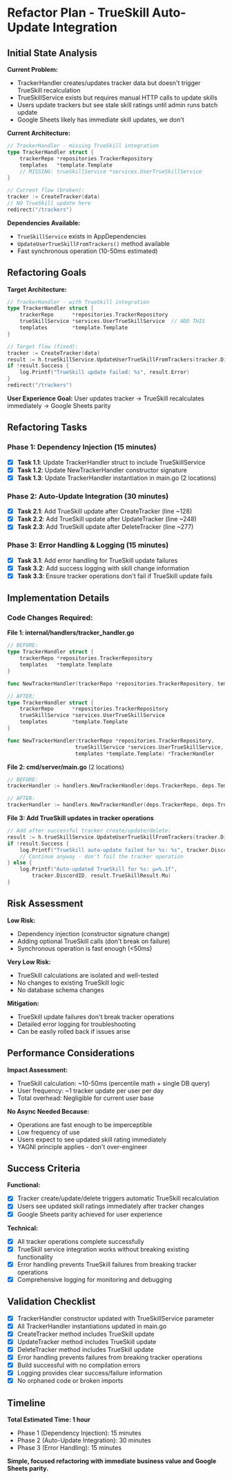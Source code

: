 # Refactor Plan - TrueSkill Auto-Update Integration

## Initial State Analysis

**Current Problem:**
- TrackerHandler creates/updates tracker data but doesn't trigger TrueSkill recalculation
- TrueSkillService exists but requires manual HTTP calls to update skills
- Users update trackers but see stale skill ratings until admin runs batch update
- Google Sheets likely has immediate skill updates, we don't

**Current Architecture:**
```go
// TrackerHandler - missing TrueSkill integration
type TrackerHandler struct {
    trackerRepo *repositories.TrackerRepository
    templates   *template.Template
    // MISSING: trueSkillService *services.UserTrueSkillService
}

// Current flow (broken):
tracker := CreateTracker(data)
// NO TrueSkill update here
redirect("/trackers")
```

**Dependencies Available:**
- `TrueSkillService` exists in AppDependencies
- `UpdateUserTrueSkillFromTrackers()` method available
- Fast synchronous operation (10-50ms estimated)

## Refactoring Goals

**Target Architecture:**
```go
// TrackerHandler - with TrueSkill integration
type TrackerHandler struct {
    trackerRepo      *repositories.TrackerRepository
    trueSkillService *services.UserTrueSkillService  // ADD THIS
    templates        *template.Template
}

// Target flow (fixed):
tracker := CreateTracker(data)
result := h.trueSkillService.UpdateUserTrueSkillFromTrackers(tracker.DiscordID)
if !result.Success {
    log.Printf("TrueSkill update failed: %s", result.Error)
}
redirect("/trackers")
```

**User Experience Goal:**
User updates tracker → TrueSkill recalculates immediately → Google Sheets parity

## Refactoring Tasks

### Phase 1: Dependency Injection (15 minutes)
- [x] **Task 1.1**: Update TrackerHandler struct to include TrueSkillService
- [x] **Task 1.2**: Update NewTrackerHandler constructor signature  
- [x] **Task 1.3**: Update TrackerHandler instantiation in main.go (2 locations)

### Phase 2: Auto-Update Integration (30 minutes)  
- [x] **Task 2.1**: Add TrueSkill update after CreateTracker (line ~128)
- [x] **Task 2.2**: Add TrueSkill update after UpdateTracker (line ~248)
- [x] **Task 2.3**: Add TrueSkill update after DeleteTracker (line ~277)

### Phase 3: Error Handling & Logging (15 minutes)
- [x] **Task 3.1**: Add error handling for TrueSkill update failures
- [x] **Task 3.2**: Add success logging with skill change information
- [x] **Task 3.3**: Ensure tracker operations don't fail if TrueSkill update fails

## Implementation Details

### Code Changes Required:

**File 1: internal/handlers/tracker_handler.go**
```go
// BEFORE:
type TrackerHandler struct {
    trackerRepo *repositories.TrackerRepository
    templates   *template.Template
}

func NewTrackerHandler(trackerRepo *repositories.TrackerRepository, templates *template.Template) *TrackerHandler

// AFTER:
type TrackerHandler struct {
    trackerRepo      *repositories.TrackerRepository
    trueSkillService *services.UserTrueSkillService
    templates        *template.Template
}

func NewTrackerHandler(trackerRepo *repositories.TrackerRepository, 
                      trueSkillService *services.UserTrueSkillService,
                      templates *template.Template) *TrackerHandler
```

**File 2: cmd/server/main.go** (2 locations)
```go
// BEFORE:
trackerHandler := handlers.NewTrackerHandler(deps.TrackerRepo, deps.Templates)

// AFTER:
trackerHandler := handlers.NewTrackerHandler(deps.TrackerRepo, deps.TrueSkillService, deps.Templates)
```

**File 3: Add TrueSkill updates in tracker operations**
```go
// Add after successful tracker create/update/delete:
result := h.trueSkillService.UpdateUserTrueSkillFromTrackers(tracker.DiscordID)
if !result.Success {
    log.Printf("TrueSkill auto-update failed for %s: %s", tracker.DiscordID, result.Error)
    // Continue anyway - don't fail the tracker operation
} else {
    log.Printf("Auto-updated TrueSkill for %s: μ=%.1f", 
        tracker.DiscordID, result.TrueSkillResult.Mu)
}
```

## Risk Assessment

**Low Risk:**
- Dependency injection (constructor signature change)
- Adding optional TrueSkill calls (don't break on failure)
- Synchronous operation is fast enough (<50ms)

**Very Low Risk:**
- TrueSkill calculations are isolated and well-tested
- No changes to existing TrueSkill logic
- No database schema changes

**Mitigation:**
- TrueSkill update failures don't break tracker operations
- Detailed error logging for troubleshooting
- Can be easily rolled back if issues arise

## Performance Considerations

**Impact Assessment:**
- TrueSkill calculation: ~10-50ms (percentile math + single DB query)
- User frequency: ~1 tracker update per user per day
- Total overhead: Negligible for current user base

**No Async Needed Because:**
- Operations are fast enough to be imperceptible
- Low frequency of use
- Users expect to see updated skill rating immediately
- YAGNI principle applies - don't over-engineer

## Success Criteria

**Functional:**
- [x] Tracker create/update/delete triggers automatic TrueSkill recalculation
- [x] Users see updated skill ratings immediately after tracker changes
- [x] Google Sheets parity achieved for user experience

**Technical:**
- [x] All tracker operations complete successfully
- [x] TrueSkill service integration works without breaking existing functionality
- [x] Error handling prevents TrueSkill failures from breaking tracker operations
- [x] Comprehensive logging for monitoring and debugging

## Validation Checklist

- [x] TrackerHandler constructor updated with TrueSkillService parameter
- [x] All TrackerHandler instantiations updated in main.go
- [x] CreateTracker method includes TrueSkill update
- [x] UpdateTracker method includes TrueSkill update  
- [x] DeleteTracker method includes TrueSkill update
- [x] Error handling prevents failures from breaking tracker operations
- [x] Build successful with no compilation errors
- [x] Logging provides clear success/failure information
- [x] No orphaned code or broken imports

## Timeline

**Total Estimated Time: 1 hour**
- Phase 1 (Dependency Injection): 15 minutes
- Phase 2 (Auto-Update Integration): 30 minutes  
- Phase 3 (Error Handling): 15 minutes

**Simple, focused refactoring with immediate business value and Google Sheets parity.**